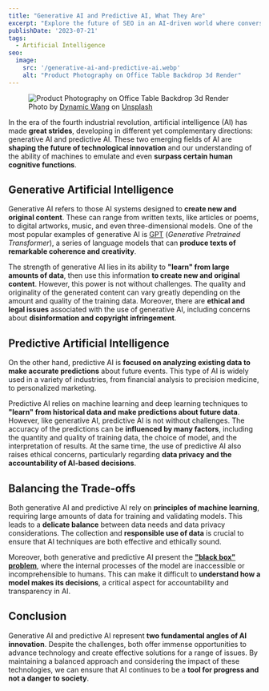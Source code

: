 ```yaml
---
title: "Generative AI and Predictive AI, What They Are"
excerpt: "Explore the future of SEO in an AI-driven world where conversational AI like ChatGPT reshapes search, presenting new challenges and opportunities."
publishDate: '2023-07-21'
tags:
  - Artificial Intelligence
seo:
  image:
    src: '/generative-ai-and-predictive-ai.webp'
    alt: "Product Photography on Office Table Backdrop 3d Render"
---
```


<figure>
  <img src="/generative-ai-and-predictive-ai.webp" alt="Product Photography on Office Table Backdrop 3d Render">
  <figcaption>Photo by <a href="https://unsplash.com/@dynamicwang?utm_content=creditCopyText&amp;utm_medium=referral&amp;utm_source=unsplash">Dynamic Wang</a> on <a href="https://unsplash.com/photos/a-close-up-of-a-feather-S5pMXEuLI_Q?utm_content=creditCopyText&amp;utm_medium=referral&amp;utm_source=unsplash">Unsplash</a></figcaption>
</figure>

In the era of the fourth industrial revolution, artificial intelligence (AI) has made **great strides**, developing in different yet complementary directions: generative AI and predictive AI. These two emerging fields of AI are **shaping the future of technological innovation** and our understanding of the ability of machines to emulate and even **surpass certain human cognitive functions**.

## Generative Artificial Intelligence

Generative AI refers to those AI systems designed to **create new and original content**. These can range from written texts, like articles or poems, to digital artworks, music, and even three-dimensional models. One of the most popular examples of generative AI is [GPT](https://arxiv.org/abs/2305.10435) (_Generative Pretrained Transformer_), a series of language models that can **produce texts of remarkable coherence and creativity**.

The strength of generative AI lies in its ability to **"learn" from large amounts of data**, then use this information **to create new and original content**. However, this power is not without challenges. The quality and originality of the generated content can vary greatly depending on the amount and quality of the training data. Moreover, there are **ethical and legal issues** associated with the use of generative AI, including concerns about **disinformation and copyright infringement**.

## Predictive Artificial Intelligence

On the other hand, predictive AI is **focused on analyzing existing data to make accurate predictions** about future events. This type of AI is widely used in a variety of industries, from financial analysis to precision medicine, to personalized marketing.

Predictive AI relies on machine learning and deep learning techniques to **"learn" from historical data and make predictions about future data**. However, like generative AI, predictive AI is not without challenges. The accuracy of the predictions can be **influenced by many factors**, including the quantity and quality of training data, the choice of model, and the interpretation of results. At the same time, the use of predictive AI also raises ethical concerns, particularly regarding **data privacy and the accountability of AI-based decisions**.

## Balancing the Trade-offs

Both generative AI and predictive AI rely on **principles of machine learning**, requiring large amounts of data for training and validating models. This leads to a **delicate balance** between data needs and data privacy considerations. The collection and **responsible use of data** is crucial to ensure that AI techniques are both effective and ethically sound.

Moreover, both generative and predictive AI present the [**"black box" problem**](https://projects.research-and-innovation.ec.europa.eu/en/horizon-magazine/opening-black-box-artificial-intelligence), where the internal processes of the model are inaccessible or incomprehensible to humans. This can make it difficult to **understand how a model makes its decisions**, a critical aspect for accountability and transparency in AI.

## Conclusion

Generative AI and predictive AI represent **two fundamental angles of AI innovation**. Despite the challenges, both offer immense opportunities to advance technology and create effective solutions for a range of issues. By maintaining a balanced approach and considering the impact of these technologies, we can ensure that AI continues to be a **tool for progress and not a danger to society**.